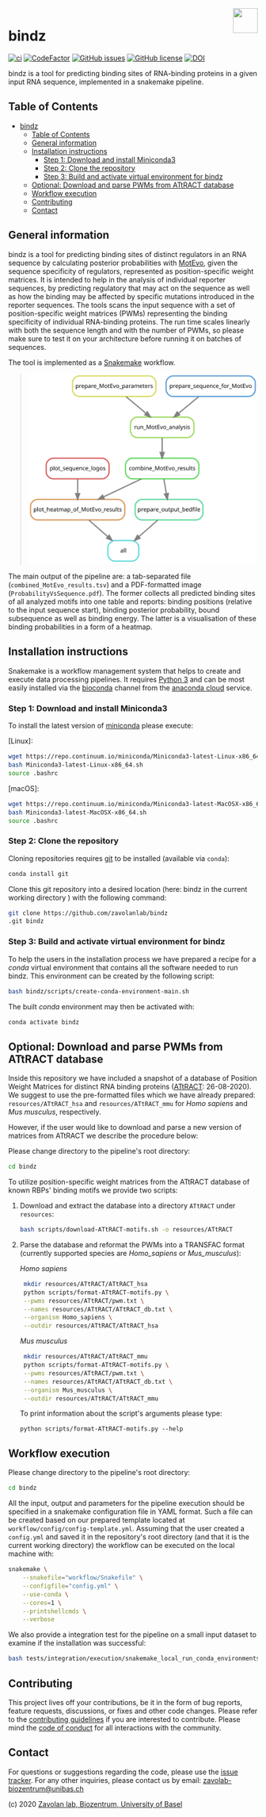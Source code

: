<img align="right" width="50" height="50" src="images/logo.128px.png">

# bindz

[![ci](https://github.com/zavolanlab/bindz/workflows/ci/badge.svg?branch=dev)](https://github.com/zavolanlab/bindz/actions?query=workflow%3Aci)
[![CodeFactor](https://www.codefactor.io/repository/github/zavolanlab/bindz/badge)](https://www.codefactor.io/repository/github/zavolanlab/bindz)
[![GitHub issues](https://img.shields.io/github/issues/zavolanlab/bindz)](https://github.com/zavolanlab/bindz/issues)
[![GitHub license](https://img.shields.io/github/license/zavolanlab/bindz)](https://github.com/zavolanlab/bindz/blob/dev/LICENSE)
[![DOI](https://zenodo.org/badge/DOI/10.5281/zenodo.4063595.svg)](https://doi.org/10.5281/zenodo.4063595)

bindz is a tool for predicting binding sites of RNA-binding proteins in a given input RNA sequence, implemented in a snakemake pipeline.

## Table of Contents

- [bindz](#bindz)
  - [Table of Contents](#table-of-contents)
  - [General information](#general-information)
  - [Installation instructions](#installation-instructions)
    - [Step 1: Download and install Miniconda3](#step-1-download-and-install-miniconda3)
    - [Step 2: Clone the repository](#step-2-clone-the-repository)
    - [Step 3: Build and activate virtual environment for bindz](#step-3-build-and-activate-virtual-environment-for-bindz)
  - [Optional: Download and parse PWMs from ATtRACT database](#optional-download-and-parse-pwms-from-attract-database)
  - [Workflow execution](#workflow-execution)
  - [Contributing](#contributing)
  - [Contact](#contact)

## General information

bindz is a tool for predicting binding sites of distinct regulators in an RNA sequence by calculating posterior probabilities with [MotEvo], given the sequence specificity of regulators, represented as position-specific weight matrices. It is intended to help in the analysis of individual reporter sequences, by predicting regulatory that may act on the sequence as well as how the binding may be affected by specific mutations introduced in the reporter sequences. The tools scans the input sequence with a set of position-specific weight matrices (PWMs) representing the binding specificity of individual RNA-binding proteins. The run time scales linearly with both the sequence length and with the number of PWMs, so please make sure to test it on your architecture before running it on batches of sequences.

The tool is implemented as a [Snakemake] workflow.

> ![rule_graph][rule-graph]

The main output of the pipeline are: a tab-separated file (`combined_MotEvo_results.tsv`) and a PDF-formatted image (`ProbabilityVsSequence.pdf`). The former collects all predicted binding sites of all analyzed motifs into one table and reports: binding positions (relative to the input sequence start), binding posterior probability, bound subsequence as well as binding energy. The latter is a visualisation of these binding probabilities in a form of a heatmap.

## Installation instructions

Snakemake is a workflow management system that helps to create and execute data processing pipelines. It requires [Python 3] and can be most easily installed via the [bioconda] channel from the [anaconda cloud] service.

### Step 1: Download and install Miniconda3

To install the latest version of [miniconda] please execute:  

[Linux]:

```bash
wget https://repo.continuum.io/miniconda/Miniconda3-latest-Linux-x86_64.sh
bash Miniconda3-latest-Linux-x86_64.sh
source .bashrc
```

[macOS]:

```bash
wget https://repo.continuum.io/miniconda/Miniconda3-latest-MacOSX-x86_64.sh
bash Miniconda3-latest-MacOSX-x86_64.sh
source .bashrc
```

### Step 2: Clone the repository

Cloning repositories requires [git] to be installed (available via `conda`): 

```bash
conda install git
```

Clone this git repository into a desired location (here: bindz in the current working directory ) with the following command:

```bash
git clone https://github.com/zavolanlab/bindz
.git bindz
```

### Step 3: Build and activate virtual environment for bindz

To help the users in the installation process we have prepared a recipe for a *conda* virtual environment that contains all the software needed to run bindz. This environment can be created by the following script:

```bash
bash bindz/scripts/create-conda-environment-main.sh
```

The built *conda* environment may then be activated with:

```bash
conda activate bindz
```

## Optional: Download and parse PWMs from ATtRACT database

Inside this repository we have included a snapshot of a database of Position Weight Matrices for distinct RNA binding proteins ([ATtRACT]: 26-08-2020). We suggest to use the pre-formatted files which we have already prepared: `resources/ATtRACT_hsa` and `resources/ATtRACT_mmu` for *Homo sapiens* and *Mus musculus*, respectively.

However, if the user would like to download and parse a new version of matrices from ATtRACT we describe the procedure below:

Please change directory to the pipeline's root directory:

```bash
cd bindz
```

To utilize position-specific weight matrices from the ATtRACT database of known RBPs' binding motifs we provide two scripts:

1. Download and extract the database into a directory `ATtRACT` under `resources`:
   ```bash
   bash scripts/download-ATtRACT-motifs.sh -o resources/ATtRACT
   ```
2. Parse the database and reformat the PWMs into a TRANSFAC format (currently supported species are *Homo_sapiens* or *Mus_musculus*):
   
   *Homo sapiens*
   ```bash
    mkdir resources/ATtRACT/ATtRACT_hsa
    python scripts/format-ATtRACT-motifs.py \
    --pwms resources/ATtRACT/pwm.txt \
    --names resources/ATtRACT/ATtRACT_db.txt \
    --organism Homo_sapiens \
    --outdir resources/ATtRACT/ATtRACT_hsa
   ```

   *Mus musculus*
   ```bash
    mkdir resources/ATtRACT/ATtRACT_mmu
    python scripts/format-ATtRACT-motifs.py \
    --pwms resources/ATtRACT/pwm.txt \
    --names resources/ATtRACT/ATtRACT_db.txt \
    --organism Mus_musculus \
    --outdir resources/ATtRACT/ATtRACT_mmu
   ```

    To print information about the script's arguments please type:

    ```
    python scripts/format-ATtRACT-motifs.py --help
    ```

## Workflow execution

Please change directory to the pipeline's root directory:

```bash
cd bindz
```

All the input, output and parameters for the pipeline execution should be specified in a snakemake configuration file in YAML format. Such a file can be created based on our prepared template located at `workflow/config/config-template.yml`. Assuming that the user created a `config.yml` and saved it in the repository's root directory (and that it is the current working directory) the workflow can be executed on the local machine with:

```bash
snakemake \
    --snakefile="workflow/Snakefile" \
    --configfile="config.yml" \
    --use-conda \
    --cores=1 \
    --printshellcmds \
    --verbose
```

We also provide a integration test for the pipeline on a small input dataset to examine if the installation was successful:

```bash
bash tests/integration/execution/snakemake_local_run_conda_environments.sh
```

## Contributing

This project lives off your contributions, be it in the form of bug reports,
feature requests, discussions, or fixes and other code changes. Please refer
to the [contributing guidelines](CONTRIBUTING.md) if you are interested to
contribute. Please mind the [code of conduct](CODE_OF_CONDUCT.md) for all
interactions with the community.

## Contact

For questions or suggestions regarding the code, please use the
[issue tracker][res-issue-tracker]. For any other inquiries, please contact us
by email: <zavolab-biozentrum@unibas.ch>

(c) 2020 [Zavolan lab, Biozentrum, University of Basel][res-zavolab]

[MotEvo]: https://academic.oup.com/bioinformatics/article/28/4/487/212418
[Snakemake]: https://snakemake.readthedocs.io/en/stable/
[rule-graph]: images/rulegraph.svg
[Python 3]: https://www.python.org/download/releases/3.0/
[bioconda]: https://bioconda.github.io/
[anaconda cloud]: https://anaconda.org/
[miniconda]: https://docs.conda.io/en/latest/miniconda.html
[git]: https://git-scm.com/
[ATtRACT]: https://attract.cnic.es/index
[res-issue-tracker]: <https://github.com/zavolanlab/bindz/issues>
[res-zavolab]: <https://zavolan.biozentrum.unibas.ch/>
